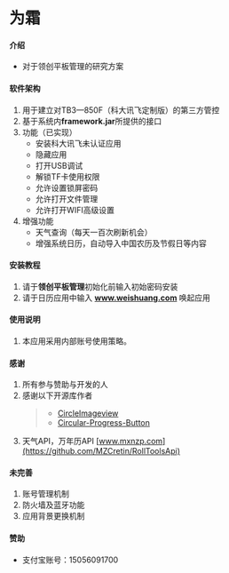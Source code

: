 # 为霜

#### 介绍
- 对于领创平板管理的研究方案

#### 软件架构
1. 用于建立对TB3—850F（科大讯飞定制版）的第三方管控
2. 基于系统内**framework.jar**所提供的接口
3. 功能（已实现）
    - 安装科大讯飞未认证应用
    - 隐藏应用
    - 打开USB调试
    - 解锁TF卡使用权限
    - 允许设置锁屏密码
    - 允许打开文件管理
    - 允许打开WIFI高级设置
4. 增强功能
    - 天气查询（每天一百次刷新机会）
    - 增强系统日历，自动导入中国农历及节假日等内容

#### 安装教程

1. 请于**领创平板管理**初始化前输入初始密码安装
2. 请于日历应用中输入 **www.weishuang.com** 唤起应用


#### 使用说明

1. 本应用采用内部账号使用策略。

#### 感谢

1. 所有参与赞助与开发的人
2. 感谢以下开源库作者
    >- [CircleImageview](https://github.com/hdodenhof/CircleImageView)
    >- [Circular-Progress-Button](https://github.com/dmytrodanylyk/circular-progress-button/wiki/User-Guide)
3. 天气API，万年历API [www.mxnzp.com](https://github.com/MZCretin/RollToolsApi)

#### 未完善

1. 账号管理机制
2. 防火墙及蓝牙功能
3. 应用背景更换机制

#### 赞助
- 支付宝账号：15056091700

